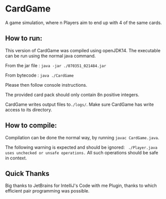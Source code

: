 # CardGame
A game simulation, where n Players aim to end up with 4 of the same cards.

## How to run:
This version of CardGame was compiled using openJDK14.
The executable can be run using the normal java command.

From the jar file : `java -jar ./070351_021484.jar`

From bytecode : `java ./CardGame`

Please then follow console instructions.

The provided card pack should only contain 8n positive integers.

CardGame writes output files to`./logs/`. Make sure CardGame has write access to its directory.

## How to compile:
Compilation can be done the normal way, by running 
`javac CardGame.java`.

The following warning is expected and should be ignored: 
` ./Player.java uses unchecked or unsafe operations.`
All such operations should be safe in context.

## Quick Thanks
Big thanks to JetBrains for IntelliJ's Code with me Plugin, thanks to which efficient pair programming was possible.